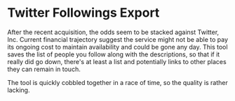 # Twitter Followings Export

After the recent acquisition, the odds seem to be stacked against Twitter, Inc. Current financial trajectory suggest the service might not be able to pay its ongoing cost to maintain availability and could be gone any day. This tool saves the list of people you follow along with the descriptions, so that if it really did go down, there's at least a list and potentially links to other places they can remain in touch.

The tool is quickly cobbled together in a race of time, so the quality is rather lacking.
